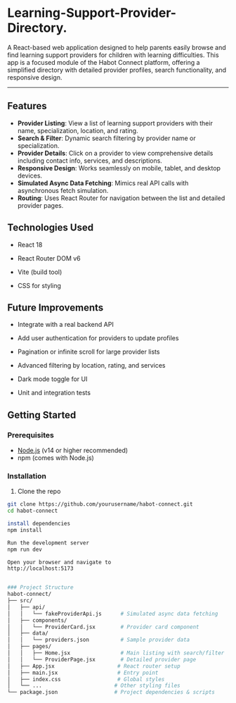 # Learning-Support-Provider-Directory.


A React-based web application designed to help parents easily browse and find learning support providers for children with learning difficulties. This app is a focused module of the Habot Connect platform, offering a simplified directory with detailed provider profiles, search functionality, and responsive design.

---

## Features

- **Provider Listing**: View a list of learning support providers with their name, specialization, location, and rating.
- **Search & Filter**: Dynamic search filtering by provider name or specialization.
- **Provider Details**: Click on a provider to view comprehensive details including contact info, services, and descriptions.
- **Responsive Design**: Works seamlessly on mobile, tablet, and desktop devices.
- **Simulated Async Data Fetching**: Mimics real API calls with asynchronous fetch simulation.
- **Routing**: Uses React Router for navigation between the list and detailed provider pages.


## Technologies Used
- React 18

- React Router DOM v6

- Vite (build tool)

- CSS for styling

## Future Improvements
- Integrate with a real backend API

- Add user authentication for providers to update profiles

- Pagination or infinite scroll for large provider lists

- Advanced filtering by location, rating, and services

- Dark mode toggle for UI

- Unit and integration tests

## Getting Started

### Prerequisites

- [Node.js](https://nodejs.org/) (v14 or higher recommended)
- npm (comes with Node.js)

### Installation

1. Clone the repo

```bash
git clone https://github.com/yourusername/habot-connect.git
cd habot-connect

install dependencies
npm install

Run the development server
npm run dev

Open your browser and navigate to
http://localhost:5173


### Project Structure
habot-connect/
├── src/
│   ├── api/
│   │   └── fakeProviderApi.js      # Simulated async data fetching
│   ├── components/
│   │   └── ProviderCard.jsx        # Provider card component
│   ├── data/
│   │   └── providers.json          # Sample provider data
│   ├── pages/
│   │   ├── Home.jsx                # Main listing with search/filter
│   │   └── ProviderPage.jsx        # Detailed provider page
│   ├── App.jsx                    # React router setup
│   ├── main.jsx                   # Entry point
│   ├── index.css                  # Global styles
│   └── ...                       # Other styling files
└── package.json                  # Project dependencies & scripts

